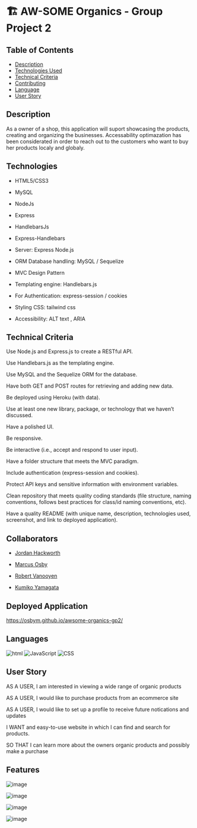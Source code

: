 # 🏗️ AW-SOME Organics - Group Project 2

## Table of Contents

- [Description](#Description)
- [Technologies Used](#Technologies)
- [Technical Criteria](#Technical)
- [Contributing](#contributing)
- [Language](#language)
- [User Story](#user_story)

## Description
    
As a owner of a shop, this application will suport showcasing the products, creating and organizing the businesses. Accessability optimazation has been considerated in order to reach out to the customers who want to buy her products localy and globaly.


## Technologies

- HTML5/CSS3

- MySQL

- NodeJs

- Express

- HandlebarsJs

- Express-Handlebars

- Server: Express Node.js      

- ORM Database handling: MySQL /  Sequelize
 
- MVC Design Pattern 
     
- Templating engine: Handlebars.js
     
- For Authentication: express-session / cookies

- Styling CSS: tailwind css

- Accessibility: ALT text , ARIA 

## Technical Criteria

Use Node.js and Express.js to create a RESTful API.

Use Handlebars.js as the templating engine.

Use MySQL and the Sequelize ORM for the database.

Have both GET and POST routes for retrieving and adding new data.

Be deployed using Heroku (with data).

Use at least one new library, package, or technology that we haven’t discussed.

Have a polished UI.

Be responsive.

Be interactive (i.e., accept and respond to user input).

Have a folder structure that meets the MVC paradigm.

Include authentication (express-session and cookies).

Protect API keys and sensitive information with environment variables.

Clean repository that meets quality coding standards (file structure, naming conventions, follows best practices for class/id naming conventions, etc).

Have a quality README (with unique name, description, technologies used, screenshot, and link to deployed application).

## Collaborators
 
- [Jordan Hackworth](https://hacatac.github.io/hacPORTFOLIO/)
 
- [Marcus Osby](https://osbym.github.io/module2-challenge-portfolio/) 
 
- [Robert Vanooyen](https://github.com/rvanooyen/pro-portfolio.git)

- [Kumiko Yamagata](https://kumiyam.github.io/My-Portfolio2/)


## Deployed Application 

https://osbym.github.io/awsome-organics-gp2/


## Languages

![html](https://img.shields.io/badge/language-html-yellow)
![JavaScript](https://img.shields.io/badge/language-JavaScript-green)
![CSS](https://img.shields.io/badge/language-CSS-red)

## User Story

AS A USER, I am interested in viewing a wide range of organic products

AS A USER, I would like to purchase products from an ecommerce site 

AS A USER, I would like to set up a profile to receive future notications and updates

I WANT and easy-to-use website in which I can find and search for products.

SO THAT I can learn more about the owners organic products and possibly make a purchase

## Features

![image](https://user-images.githubusercontent.com/87884472/142798748-7b6e81ed-2836-4e8f-b735-e350df7512a8.png)

![image](https://user-images.githubusercontent.com/87884472/142798815-a6e898a3-1ae1-413f-a49d-e0204428e512.png)

![image](https://user-images.githubusercontent.com/87884472/142800534-9a832f82-3cb6-4419-93d6-fef9c8f692df.png)

![image](https://user-images.githubusercontent.com/87884472/142798842-2f462f87-8734-484b-8847-b41cdbb40769.png)






